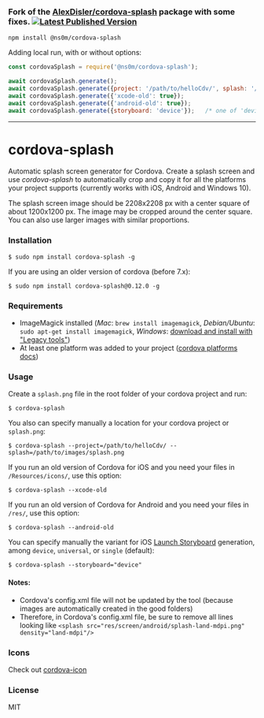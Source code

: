 ### Fork of the [AlexDisler/cordova-splash](https://github.com/AlexDisler/cordova-splash) package with some fixes. [![Latest Published Version](https://img.shields.io/npm/v/@ns0m/cordova-splash)](https://www.npmjs.com/package/@ns0m/cordova-splash)
```
npm install @ns0m/cordova-splash
```

Adding local run, with or without options:
```js
const cordovaSplash = require('@ns0m/cordova-splash');

await cordovaSplash.generate();
await cordovaSplash.generate({project: '/path/to/helloCdv/', splash: '/path/to/images/splash.png'});
await cordovaSplash.generate({'xcode-old': true});
await cordovaSplash.generate({'android-old': true});
await cordovaSplash.generate({storyboard: 'device'});   /* one of 'device', 'universal', or 'single' (default) */
```

---

# cordova-splash

Automatic splash screen generator for Cordova. Create a splash screen and use _cordova-splash_ to automatically crop and copy it for all the platforms your project supports (currently works with iOS, Android and Windows 10).

The splash screen image should be 2208x2208 px with a center square of about 1200x1200 px. The image may be cropped around the center square. You can also use larger images with similar proportions.

### Installation

    $ sudo npm install cordova-splash -g

If you are using an older version of cordova (before 7.x):

    $ sudo npm install cordova-splash@0.12.0 -g

### Requirements

- ImageMagick installed (*Mac*: `brew install imagemagick`, *Debian/Ubuntu*: `sudo apt-get install imagemagick`, *Windows*: [download and install with "Legacy tools"](https://imagemagick.org/script/download.php#windows))
- At least one platform was added to your project ([cordova platforms docs](http://cordova.apache.org/docs/en/edge/guide_platforms_index.md.html#Platform%20Guides))

### Usage

Create a `splash.png` file in the root folder of your cordova project and run:

    $ cordova-splash

You also can specify manually a location for your cordova project or `splash.png`:

    $ cordova-splash --project=/path/to/helloCdv/ --splash=/path/to/images/splash.png

If you run an old version of Cordova for iOS and you need your files in `/Resources/icons/`, use this option:

    $ cordova-splash --xcode-old

If you run an old version of Cordova for Android and you need your files in `/res/`, use this option:

    $ cordova-splash --android-old

You can specify manually the variant for iOS [Launch Storyboard](https://github.com/apache/cordova-plugin-splashscreen#ios-specific-information) generation, among `device`, `universal`, or `single` (default):

    $ cordova-splash --storyboard="device"

#### Notes:

- Cordova's config.xml file will not be updated by the tool (because images are automatically created in the good folders)
- Therefore, in Cordova's config.xml file, be sure to remove all lines looking like `<splash src="res/screen/android/splash-land-mdpi.png" density="land-mdpi"/>`

### Icons

Check out [cordova-icon](https://github.com/AlexDisler/cordova-icon)

### License

MIT
